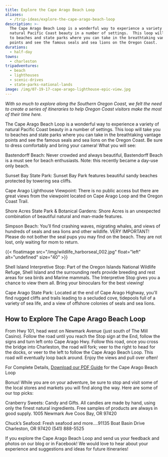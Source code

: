 ```yaml
---
title: Explore the Cape Arago Beach Loop
aliases:
  - /trip-ideas/explore-the-cape-arago-beach-loop
description: >-
  The Cape Arago Beach Loop is a wonderful way to experience a variety of
  natural Pacific Coast beauty in a number of settings.  This loop will take you
  to beaches and state parks where you can take in the breathtaking vantage
  points and see the famous seals and sea lions on the Oregon Coast. 
durations:
  - half-day
towns:
  - charleston
tripadventures:
  - beach
  - lighthouses
  - scenic-drives
  - state-parks-national-lands
image: /img/07-19-17-cape-arago-lighthouse-epic-view.jpg
---
```

_With so much to explore along the Southern Oregon Coast, we felt the need to create a series of itineraries to help Oregon Coast visitors make the most of their time here._

The Cape Arago Beach Loop is a wonderful way to experience a variety of natural Pacific Coast beauty in a number of settings.  This loop will take you to beaches and state parks where you can take in the breathtaking vantage points and see the famous seals and sea lions on the Oregon Coast.  Be sure to dress comfortably and  bring your camera!  What you will see:

Bastendorff Beach: Never crowded and always beautiful, Bastendorff Beach is a must see for beach enthusiasts. Note: this recently became a day-use only beach.

Sunset Bay State Park: Sunset Bay Park features beautiful sandy beaches protected by towering sea cliffs.

Cape Arago Lighthouse Viewpoint: There is no public access but there are great views from the viewpoint located on Cape Arago Loop and the Oregon Coast Trail.

Shore Acres State Park & Botanical Gardens: Shore Acres is an unexpected combination of beautiful natural and man-made features.

Simpson Beach: You’ll find crashing waves, migrating whales, and views of hundreds of seals and sea lions and other wildlife. VERY IMPORTANT!  Please do not bother the seal pups you may find on the beach. They are not lost, only waiting for mom to return.

{{< floatimage src="/img/wildlife_harborseal_002.jpg" float="left" alt="undefined" size="40" >}}

Shell Island Interpretive Stop: Part of the Oregon Islands National Wildlife Refuge, Shell Island and the surrounding reefs provide breeding and rest areas for sea birds and Marine mammals. The Interpretive Stop gives you a chance to view them all. Bring your binoculars for the best viewing!

Cape Arago State Park: Located at the end of Cape Arago Highway, you’ll find rugged cliffs and trails leading to a secluded cove, tidepools full of a variety of sea life, and a view of offshore colonies of seals and sea lions.

## How to Explore The Cape Arago Beach Loop

From Hwy 101, head west on Newmark Avenue (just south of The Mill Casino). Follow the road until you reach the Stop sign at the End, follow the signs and turn left onto Cape Arago Hwy. Follow this road, once you cross the bridge into Charleston, the road will fork; veer to the right to head for the docks, or veer to the left to follow the Cape Arago Beach Loop. This road will eventually loop back around. Enjoy the views and pull over often!

For Complete Details, [Download our PDF Guide](/img/cape-arago-loop-itinerary-2018.pdf) for the Cape Arago Beach Loop

Bonus! While you are on your adventure, be sure to stop and visit some of the local stores and markets you will find along the way.  Here are some of our top picks:

Cranberry Sweets: Candy and Gifts.  All candies are made by hand, using only the finest natural ingredients. Free samples of products are always in good supply. 1005 Newmark Ave Coos Bay, OR 97420

Chuck’s Seafood: Fresh seafood and more….91135 Boat Basin Drive Charleston, OR 97420 (541) 888-5525

If you explore the Cape Arago Beach Loop and send us your feedback and photos on our blog or in Facebook!  We would love to hear about your experience and suggestions and ideas for future itineraries!
